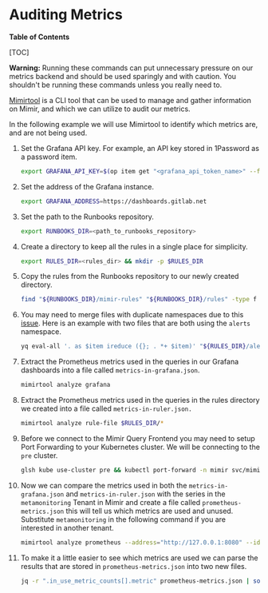 # Auditing Metrics

**Table of Contents**

[TOC]

**Warning:** Running these commands can put unnecessary pressure on our metrics backend and should be used sparingly and with caution. You shouldn't be running these commands unless you really need to.

[Mimirtool](https://grafana.com/docs/mimir/latest/manage/tools/mimirtool/#analyze) is a CLI tool that can be used to manage and gather information on Mimir, and which we can utilize to audit our metrics.

In the following example we will use Mimirtool to identify which metrics are, and are not being used.

1. Set the Grafana API key. For example, an API key stored in 1Password as a password item.

   ```bash
   export GRAFANA_API_KEY=$(op item get "<grafana_api_token_name>" --fields label=password)
   ```

1. Set the address of the Grafana instance.

   ```bash
   export GRAFANA_ADDRESS=https://dashboards.gitlab.net
   ```

1. Set the path to the Runbooks repository.

   ```bash
   export RUNBOOKS_DIR=<path_to_runbooks_repository>
   ```

1. Create a directory to keep all the rules in a single place for simplicity.

   ```bash
   export RULES_DIR=<rules_dir> && mkdir -p $RULES_DIR
   ```

1. Copy the rules from the Runbooks repository to our newly created directory.

   ```bash
   find "${RUNBOOKS_DIR}/mimir-rules" "${RUNBOOKS_DIR}/rules" -type f \( -name "*.yml" -o -name "*.yaml" \) | xargs -I {} cp {} "${RULES_DIR}/"
   ```

1. You may need to merge files with duplicate namespaces due to this [issue](https://github.com/grafana/mimir/issues/6748). Here is an example with two files that are both using the `alerts` namespace.

   ```bash
   yq eval-all '. as $item ireduce ({}; . *+ $item)' "${RULES_DIR}/alerts.yaml" "${RULES_DIR}/alerts.yml" > "${RULES_DIR}/alerts-merged.yml" && rm "${RULES_DIR}/alerts.yaml" "${RULES_DIR}/alerts.yml"
   ```

1. Extract the Prometheus metrics used in the queries in our Grafana dashboards into a file called `metrics-in-grafana.json`.

   ```bash
   mimirtool analyze grafana
   ```

1. Extract the Prometheus metrics used in the queries in the rules directory we created into a file called `metrics-in-ruler.json.`

   ```bash
   mimirtool analyze rule-file $RULES_DIR/*
   ```

1. Before we connect to the Mimir Query Frontend you may need to setup Port Forwarding to your Kubernetes cluster. We will be connecting to the `pre` cluster.

   ```bash
   glsh kube use-cluster pre && kubectl port-forward -n mimir svc/mimir-query-frontend 8080:8080
   ```

1. Now we can compare the metrics used in both the `metrics-in-grafana.json` and `metrics-in-ruler.json` with the series in the `metamonitoring` Tenant in Mimir and create a file called `prometheus-metrics.json` this will tell us which metrics are used and unused. Substitute `metamonitoring` in the following command if you are interested in another tenant.

   ```bash
   mimirtool analyze prometheus --address="http://127.0.0.1:8080" --id=metamonitoring --prometheus-http-prefix=/prometheus
   ```

1. To make it a little easier to see which metrics are used we can parse the results that are stored in `prometheus-metrics.json` into two new files.

   ```bash
   jq -r ".in_use_metric_counts[].metric" prometheus-metrics.json | sort > used-metrics.txt && jq -r ".additional_metric_counts[].metric" prometheus-metrics.json | sort > unused-metrics.txt
   ```
